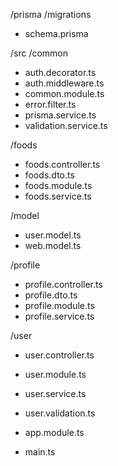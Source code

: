 /prisma
/migrations
- schema.prisma

/src
/common
- auth.decorator.ts
- auth.middleware.ts
- common.module.ts
- error.filter.ts
- prisma.service.ts
- validation.service.ts

/foods
- foods.controller.ts
- foods.dto.ts
- foods.module.ts
- foods.service.ts

/model
- user.model.ts
- web.model.ts

/profile
- profile.controller.ts
- profile.dto.ts
- profile.module.ts
- profile.service.ts

/user
- user.controller.ts
- user.module.ts
- user.service.ts
- user.validation.ts

- app.module.ts
- main.ts
